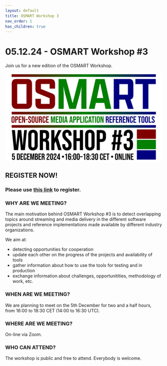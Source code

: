 ```yaml
---
layout: default
title: OSMART Workshop 3
nav_order: 1
has_children: true
---
```


# 05.12.24 - OSMART Workshop #3
Join us for a new edition of the OSMART Workshop.

![OSMART_workshop_3](../assets/images/osmart3.jpg)

## REGISTER NOW!
### Please use **[this link](https://us06web.zoom.us/meeting/register/tZIpde-hqjgjH9Q7i_au6ixY2__3vWIybWvm)** to register.

### WHY ARE WE MEETING?
The main motivation behind OSMART Workshop #3 is to detect overlapping topics around streaming and media delivery in the different software projects and reference implementations made available by different industry organizations.

We aim at:
* detecting opportunities for cooperation
* update each other on the progress of the projects and availability of tools
* gather information about how to use the tools for testing and in production
* exchange information about challenges, opportunitities, methodology of work, etc.

### WHEN ARE WE MEETING?
We are planning to meet on the 5th December for two and a half hours, from 16:00 to 18:30 CET (14:00 to 16:30 UTC).

### WHERE ARE WE MEETING?
On-line via Zoom.

### WHO CAN ATTEND?
The workshop is public and free to attend. Everybody is welcome.
